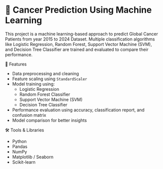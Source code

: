 # 📁 Cancer Prediction Using Machine Learning

This project is a machine learning-based approach to predict Global Cancer Patients from year 2015 to 2024 Dataset. Multiple classification algorithms like Logistic Regression, Random Forest, Support Vector Machine (SVM), and Decision Tree Classifier are trained and evaluated to compare their performance.

 📌 Features

- Data preprocessing and cleaning  
- Feature scaling using `StandardScaler`  
- Model training using:
  - Logistic Regression
  - Random Forest Classifier
  - Support Vector Machine (SVM)
  - Decision Tree Classifier
- Performance evaluation using accuracy, classification report, and confusion matrix  
- Model comparison for better insights  

🛠️ Tools & Libraries

- Python
- Pandas
- NumPy
- Matplotlib / Seaborn
- Scikit-learn

